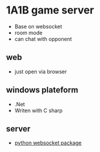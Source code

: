# 1A1B game server
- Base on websocket 
- room mode 
- can chat with opponent
## web
- just open via browser
## windows plateform
- .Net 
- Writen with C sharp 
## server
- [python websocket package](https://github.com/Pithikos/python-websocket-server)

